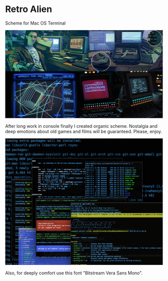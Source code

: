 # Retro Alien
Scheme for Mac OS Terminal

![alt tag](https://github.com/dustydust/retroalien/blob/master/memory.jpg)

After long work in console finally I created organic scheme. Nostalgia and deep emotions about old games and films will be guaranteed. Please, enjoy.

![alt tag](https://github.com/dustydust/retroalien/blob/master/retro_alien.jpg)

Also, for deeply comfort use this font "Bitstream Vera Sans Mono".


